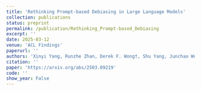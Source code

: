 ```yaml
---
title: 'Rethinking Prompt-based Debiasing in Large Language Models'
collection: publications
status: preprint
permalink: /publication/Rethinking_Prompt-based_Debiasing
excerpt: ''
date: 2025-03-12
venue: 'ACL Findings'
paperurl: ''
authors: 'Xinyi Yang, Runzhe Zhan, Derek F. Wong†, Shu Yang, Junchao Wu, Lidia S. Chao'
citation: ''
paper: 'https://arxiv.org/abs/2503.09219'
code: ''
show_year: False
---
```

